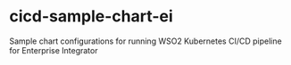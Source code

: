 # cicd-sample-chart-ei
Sample chart configurations for running WSO2 Kubernetes CI/CD pipeline for Enterprise Integrator
